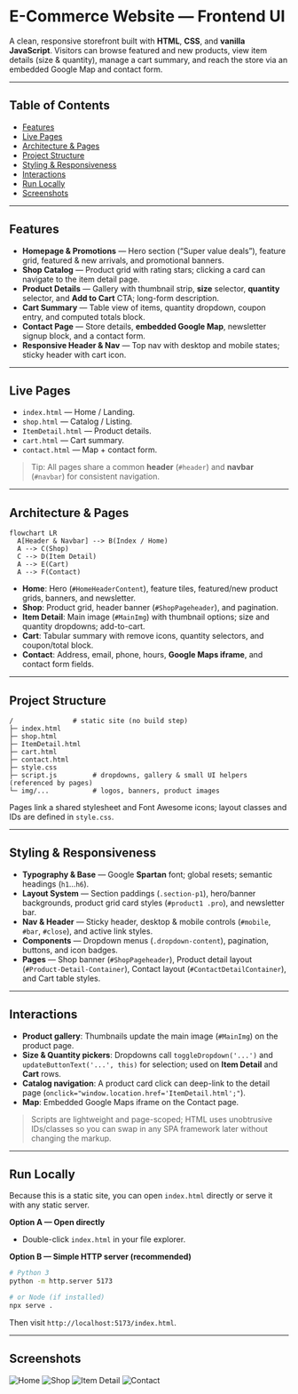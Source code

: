 # **E-Commerce Website — Frontend UI**

A clean, responsive storefront built with **HTML**, **CSS**, and **vanilla JavaScript**. Visitors can browse featured and new products, view item details (size & quantity), manage a cart summary, and reach the store via an embedded Google Map and contact form.&#x20;

---

## **Table of Contents**

* [Features](#features)
* [Live Pages](#live-pages)
* [Architecture & Pages](#architecture--pages)
* [Project Structure](#project-structure)
* [Styling & Responsiveness](#styling--responsiveness)
* [Interactions](#interactions)
* [Run Locally](#run-locally)
* [Screenshots](#screenshots)

---

## **Features**

* **Homepage & Promotions** — Hero section (“Super value deals”), feature grid, featured & new arrivals, and promotional banners.&#x20;
* **Shop Catalog** — Product grid with rating stars; clicking a card can navigate to the item detail page. &#x20;
* **Product Details** — Gallery with thumbnail strip, **size** selector, **quantity** selector, and **Add to Cart** CTA; long-form description.&#x20;
* **Cart Summary** — Table view of items, quantity dropdown, coupon entry, and computed totals block.&#x20;
* **Contact Page** — Store details, **embedded Google Map**, newsletter signup block, and a contact form.&#x20;
* **Responsive Header & Nav** — Top nav with desktop and mobile states; sticky header with cart icon. &#x20;

---

## **Live Pages**

* `index.html` — Home / Landing.&#x20;
* `shop.html` — Catalog / Listing.&#x20;
* `ItemDetail.html` — Product details.&#x20;
* `cart.html` — Cart summary.&#x20;
* `contact.html` — Map + contact form.&#x20;

> Tip: All pages share a common **header** (`#header`) and **navbar** (`#navbar`) for consistent navigation.&#x20;

---

## **Architecture & Pages**

```mermaid
flowchart LR
  A[Header & Navbar] --> B(Index / Home)
  A --> C(Shop)
  C --> D(Item Detail)
  A --> E(Cart)
  A --> F(Contact)
```

* **Home**: Hero (`#HomeHeaderContent`), feature tiles, featured/new product grids, banners, and newsletter.&#x20;
* **Shop**: Product grid, header banner (`#ShopPageheader`), and pagination. &#x20;
* **Item Detail**: Main image (`#MainImg`) with thumbnail options; size and quantity dropdowns; add-to-cart.&#x20;
* **Cart**: Tabular summary with remove icons, quantity selectors, and coupon/total block.&#x20;
* **Contact**: Address, email, phone, hours, **Google Maps iframe**, and contact form fields.&#x20;

---

## **Project Structure**

```
/               # static site (no build step)
├─ index.html
├─ shop.html
├─ ItemDetail.html
├─ cart.html
├─ contact.html
├─ style.css
├─ script.js         # dropdowns, gallery & small UI helpers (referenced by pages)
└─ img/...           # logos, banners, product images
```

Pages link a shared stylesheet and Font Awesome icons; layout classes and IDs are defined in `style.css`. &#x20;

---

## **Styling & Responsiveness**

* **Typography & Base** — Google **Spartan** font; global resets; semantic headings (`h1`…`h6`).&#x20;
* **Layout System** — Section paddings (`.section-p1`), hero/banner backgrounds, product grid card styles (`#product1 .pro`), and newsletter bar.&#x20;
* **Nav & Header** — Sticky header, desktop & mobile controls (`#mobile`, `#bar`, `#close`), and active link styles.&#x20;
* **Components** — Dropdown menus (`.dropdown-content`), pagination, buttons, and icon badges.&#x20;
* **Pages** — Shop banner (`#ShopPageheader`), Product detail layout (`#Product-Detail-Container`), Contact layout (`#ContactDetailContainer`), and Cart table styles.&#x20;

---

## **Interactions**

* **Product gallery**: Thumbnails update the main image (`#MainImg`) on the product page.&#x20;
* **Size & Quantity pickers**: Dropdowns call `toggleDropdown('...')` and `updateButtonText('...', this)` for selection; used on **Item Detail** and **Cart** rows. &#x20;
* **Catalog navigation**: A product card click can deep-link to the detail page (`onclick="window.location.href='ItemDetail.html';"`).&#x20;
* **Map**: Embedded Google Maps iframe on the Contact page.&#x20;

> Scripts are lightweight and page-scoped; HTML uses unobtrusive IDs/classes so you can swap in any SPA framework later without changing the markup.

---

## **Run Locally**

Because this is a static site, you can open `index.html` directly or serve it with any static server.

**Option A — Open directly**

* Double-click `index.html` in your file explorer.

**Option B — Simple HTTP server (recommended)**

```bash
# Python 3
python -m http.server 5173

# or Node (if installed)
npx serve .
```

Then visit `http://localhost:5173/index.html`.

---

## **Screenshots**

![Home](https://github.com/user-attachments/assets/a859b302-9127-44d3-8712-f700f2965248)
![Shop](https://github.com/user-attachments/assets/cb668055-1fa7-4e8a-a4fc-81e108fc07af)
![Item Detail](https://github.com/user-attachments/assets/bc4f343a-1f79-49c5-9f46-a0ebd429c600)
![Contact](https://github.com/user-attachments/assets/a3d4613c-1e3c-4602-8bab-0504b6dc2e16)







